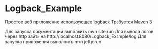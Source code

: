 Logback_Example
===============

Простое веб приложение использующее logback
Требуется Maven 3

Для запуска документации выполнить mvn site:run
Для вывода логов через http зайти на http://localhost:8080/Logback_Example/log
Для запуска приложения выполнить mvn jetty:run